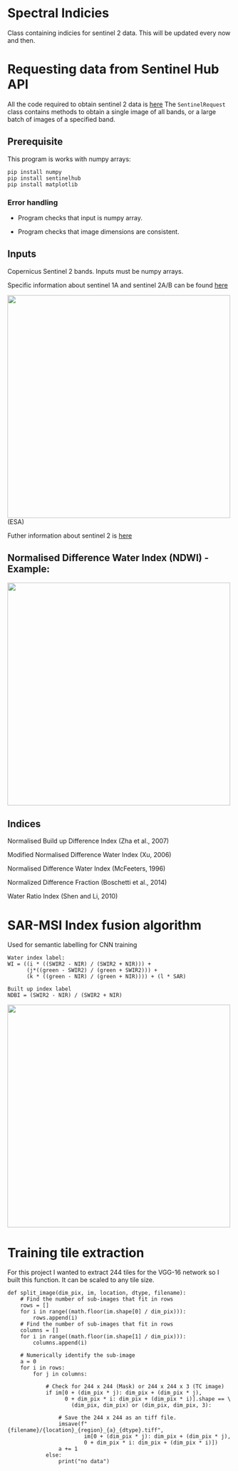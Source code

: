 # Spectral Indicies

Class containing indicies for sentinel 2 data. 
This will be updated every now and then.

# Requesting data from Sentinel Hub API

All the code required to obtain sentinel 2 data is [here](https://github.com/ThomasJames/Spectral_Indices/blob/master/data_request.py)
The ```SentinelRequest``` class contains methods to obtain a single image of all bands, or a large batch of images of a specified band. 

## Prerequisite

This program is works with numpy arrays:

```
pip install numpy
pip install sentinelhub
pip install matplotlib
```
### Error handling

- Program checks that input is numpy array.

- Program checks that image dimensions are consistent.


## Inputs

Copernicus Sentinel 2 bands.
Inputs must be numpy arrays. 

Specific information about sentinel 1A and sentinel 2A/B can be found [here](https://earth.esa.int/web/sentinel/technical-guides/sentinel-2-msi/msi-instrument)

<img src="https://github.com/ThomasJames/Spectral_Indices/blob/master/S2_bands.png" width="500">
(ESA)

Futher information about sentinel 2 is [here](https://sentinel.esa.int/documents/247904/685211/Sentinel-2+Products+Specification+Document+%28PSD%29/0f7bedeb-9fbb-4b60-91aa-809162de456c)

## Normalised Difference Water Index (NDWI) - Example:
<img src="https://github.com/ThomasJames/Spectral_Indices/blob/master/Normalised%20Difference%20Water%20Index.png" width="500">

## Indices

Normalised Build up Difference Index (Zha et al., 2007)

Modified Normalised Difference Water Index (Xu, 2006)

Normalised Difference Water Index (McFeeters, 1996)

Normalized Difference Fraction (Boschetti et al., 2014)

Water Ratio Index (Shen and Li, 2010)

# SAR-MSI Index fusion algorithm

Used for semantic labelling for CNN training

```
Water index label:
WI = ((i * ((SWIR2 - NIR) / (SWIR2 + NIR))) +
      (j*((green - SWIR2) / (green + SWIR2))) +
      (k * ((green - NIR) / (green + NIR)))) + (l * SAR)
      
Built up index label
NDBI = (SWIR2 - NIR) / (SWIR2 + NIR)
```
<img src="https://github.com/ThomasJames/Spectral_Indices/blob/master/Combined.png" width="500">

# Training tile extraction

For this project I wanted to extract 244 tiles for the VGG-16 network so I built this function. 
It can be scaled to any tile size. 

```
def split_image(dim_pix, im, location, dtype, filename):
    # Find the number of sub-images that fit in rows
    rows = []
    for i in range((math.floor(im.shape[0] / dim_pix))):
        rows.append(i)
    # Find the number of sub-images that fit in rows
    columns = []
    for i in range((math.floor(im.shape[1] / dim_pix))):
        columns.append(i)

    # Numerically identify the sub-image
    a = 0
    for i in rows:
        for j in columns:

            # Check for 244 x 244 (Mask) or 244 x 244 x 3 (TC image)
            if im[0 + (dim_pix * j): dim_pix + (dim_pix * j),
                  0 + dim_pix * i: dim_pix + (dim_pix * i)].shape == \
                    (dim_pix, dim_pix) or (dim_pix, dim_pix, 3):

                # Save the 244 x 244 as an tiff file.
                imsave(f"{filename}/{location}_{region}_{a}_{dtype}.tiff",
                        im[0 + (dim_pix * j): dim_pix + (dim_pix * j),
                        0 + dim_pix * i: dim_pix + (dim_pix * i)])
                a += 1
            else:
                print("no data")
```




